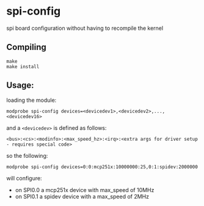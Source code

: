 spi-config
==========

spi board configuration without having to recompile the kernel

Compiling
---------
```
make
make install
```

Usage:
------
loading the module:

```modprobe spi-config devices=<devicedev1>,<devicedev2>,...,<devicedev16>```

and a ```<devicedev>``` is defined as follows:

```<bus>:<cs>:<modinfo>:<max_speed_hz>:<irq>:<extra args for driver setup - requires special code>```

so the following:

```modprobe spi-config devices=0:0:mcp251x:10000000:25,0:1:spidev:2000000```

will configure:
* on SPI0.0 a mcp251x device with max_speed of 10MHz
* on SPI0.1 a spidev device with a max_speed of 2MHz

